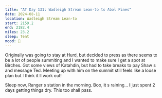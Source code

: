 ```yaml
---
title: "AT Day 131: Wadleigh Stream Lean-to to Abol Pines"
date: 2024-08-11
location: Wadleigh Stream Lean-to
start: 2159.2
end: 2182.4
miles: 23.2
sleep: Tent
mood: 🙂
---
```

Originally was going to stay at Hurd, but decided to press as there seems to be a lot of people summiting and I
wanted to make sure I get a spot at Birches.
Got some views of Katahdin, but had to take breaks to pay Shaw s and message Ted. Meeting up with him on
the summit still feels like a loose plan but I think it ll work out!

Sleep now, Ranger s station in the morning. Boo, it s raining… I just spent 2 days getting things dry. This too
shall pass.